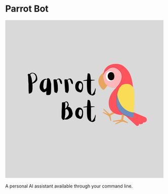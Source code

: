 # Parrot Bot

![Parrot Bot](./misc/parrotbot.png)

A personal AI assistant available through your command line.